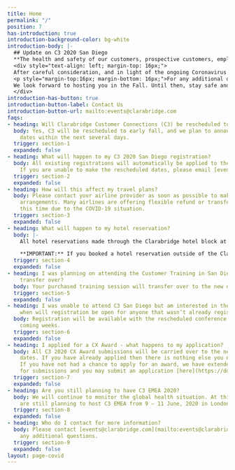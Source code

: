 ```yaml
---
title: Home
permalink: "/"
position: 7
has-introduction: true
introduction-background-color: bg-white
introduction-body: |-
  ## Update on C3 2020 San Diego
  **The health and safety of our customers, prospective customers, employees, and partners is our highest priority.**
  <div style="text-align: left; margin-top: 16px;">
  After careful consideration, and in light of the ongoing Coronavirus (COVID-19) developments, we have no choice but to reschedule C3 San Diego to early Fall, dates and location will be announced over the next several days. Rescheduling this event will enable us to provide the experience that our customers, prospective customers, partners, and employees expect and deserve in a safe environment.
  <p style="margin-top:16px; margin-bottom: 16px;">For any additional questions regarding C3 please see the FAQs below or reach out to [events@clarabridge.com](mailto:events@clarabridge.com) for more information.
  We look forward to hosting you in the Fall. Until then, stay safe and healthy!</p>
  </div>
introduction-has-button: true
introduction-button-label: Contact Us
introduction-button-url: mailto:events@clarabridge.com
faqs:
- heading: Will Clarabridge Customer Connections (C3) be rescheduled to another date?
  body: Yes, C3 will be rescheduled to early fall, and we plan to announce the new
    dates within the next several days.
  trigger: section-1
  expanded: false
- heading: What will happen to my C3 2020 San Diego registration?
  body: All existing registrations will automatically be applied to the new C3 date.
    If you are unable to make the rescheduled dates, please email [events@clarabridge.com](mailto:events@clarabridge.com)
  trigger: section-2
  expanded: false
- heading: How will this affect my travel plans?
  body: Please contact your airline provider as soon as possible to make alternative
    arrangements. Many airlines are offering flexible refund or transfer options at
    this time due to the COVID-19 situation.
  trigger: section-3
  expanded: false
- heading: What will happen to my hotel reservation?
  body: |-
    All hotel reservations made through the Clarabridge hotel block at the Hard Rock Hotel San Diego will be cancelled by the hotel. At this time, attendees have not been charged the associated deposit for these reservations. If you have any questions regarding your reservations, please contact the hotel directly 866-751-7625

    **IMPORTANT:** If you booked a hotel reservation outside of the Clarabridge hotel block, it is your responsibility to cancel and confirm the refund status on any deposits paid.
  trigger: section-4
  expanded: false
- heading: I was planning on attending the Customer Training in San Diego, will that
    transfer over?
  body: Your purchased training session will transfer over to the new dates.
  trigger: section-5
  expanded: false
- heading: I was unable to attend C3 San Diego but am interested in the new dates,
    when will registration be open for anyone that wasn’t already registered?
  body: Registration will be available with the rescheduled conference dates in the
    coming weeks.
  trigger: section-6
  expanded: false
- heading: I applied for a CX Award - what happens to my application?
  body: All C3 2020 CX Award submissions will be carried over to the new conference
    dates. If you have already applied then there is nothing else you need to do.
    If you have not had a chance to apply for an award, we have extended the deadline
    for submissions and you may submit an application [here](https://docs.google.com/forms/d/e/1FAIpQLSek2purGGNSGsTcee0srKeWwcIhrgAy43p-StmwJS5mCgm9bw/viewform).
  trigger: section-7
  expanded: false
- heading: Are you still planning to have C3 EMEA 2020?
  body: We will continue to monitor the global health situation. At this time, we
    are still planning to host C3 EMEA from 9 – 11 June, 2020 in London.
  trigger: section-8
  expanded: false
- heading: Who do I contact for more information?
  body: Please contact [events@clarabridge.com](mailto:events@clarabridge.com) for
    any additional questions.
  trigger: section-9
  expanded: false
layout: page-covid
---
```


